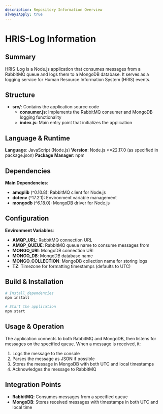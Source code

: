 ```yaml
---
description: Repository Information Overview
alwaysApply: true
---
```


# HRIS-Log Information

## Summary
HRIS-Log is a Node.js application that consumes messages from a RabbitMQ queue and logs them to a MongoDB database. It serves as a logging service for Human Resource Information System (HRIS) events.

## Structure
- **src/**: Contains the application source code
  - **consumer.js**: Implements the RabbitMQ consumer and MongoDB logging functionality
  - **index.js**: Main entry point that initializes the application

## Language & Runtime
**Language**: JavaScript (Node.js)
**Version**: Node.js >=22.17.0 (as specified in package.json)
**Package Manager**: npm

## Dependencies
**Main Dependencies**:
- **amqplib** (^0.10.8): RabbitMQ client for Node.js
- **dotenv** (^17.2.1): Environment variable management
- **mongodb** (^6.18.0): MongoDB driver for Node.js

## Configuration
**Environment Variables**:
- **AMQP_URL**: RabbitMQ connection URL
- **AMQP_QUEUE**: RabbitMQ queue name to consume messages from
- **MONGO_URI**: MongoDB connection URI
- **MONGO_DB**: MongoDB database name
- **MONGO_COLLECTION**: MongoDB collection name for storing logs
- **TZ**: Timezone for formatting timestamps (defaults to UTC)

## Build & Installation
```bash
# Install dependencies
npm install

# Start the application
npm start
```

## Usage & Operation
The application connects to both RabbitMQ and MongoDB, then listens for messages on the specified queue. When a message is received, it:
1. Logs the message to the console
2. Parses the message as JSON if possible
3. Stores the message in MongoDB with both UTC and local timestamps
4. Acknowledges the message to RabbitMQ

## Integration Points
- **RabbitMQ**: Consumes messages from a specified queue
- **MongoDB**: Stores received messages with timestamps in both UTC and local time